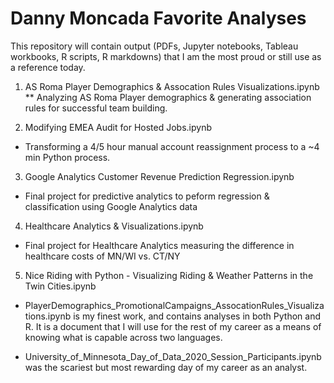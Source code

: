 # Danny Moncada Favorite Analyses

This repository will contain output (PDFs, Jupyter notebooks, Tableau workbooks, R scripts, R markdowns)  that I am the most proud or still use as a reference today.

1.  AS Roma Player Demographics & Assocation Rules Visualizations.ipynb
  ** Analyzing AS Roma Player demographics & generating association rules for successful team building.

2.  Modifying EMEA Audit for Hosted Jobs.ipynb
* Transforming a 4/5 hour manual account reassignment process to a ~4 min Python process.

3.  Google Analytics Customer Revenue Prediction Regression.ipynb
* Final project for predictive analytics to peform regression & classification using Google Analytics data

4.  Healthcare Analytics & Visualizations.ipynb
* Final project for Healthcare Analytics measuring the difference in healthcare costs of MN/WI vs. CT/NY

5.  Nice Riding with Python - Visualizing Riding & Weather Patterns in the Twin Cities.ipynb

* PlayerDemographics_PromotionalCampaigns_AssocationRules_Visualizations.ipynb is my finest work, and contains analyses in both Python and R.  It is a document that I will use for the rest of my career as a means of knowing what is capable across two languages.

* University_of_Minnesota_Day_of_Data_2020_Session_Participants.ipynb was the scariest but most rewarding day of my career as an analyst.
